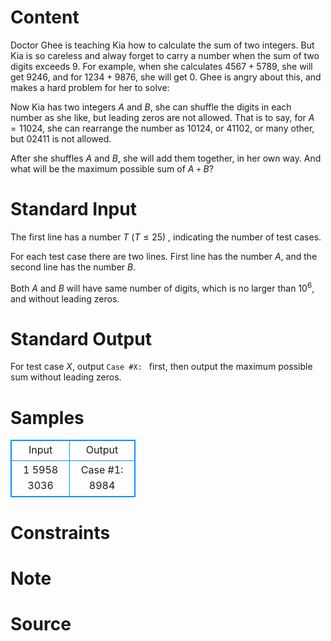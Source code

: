 
# Content

Doctor Ghee is teaching Kia how to calculate the sum of two integers. But Kia is so careless and alway forget to carry a number when the sum of two digits exceeds $9$. For example, when she calculates $4567+5789$, she will get $9246$, and for $1234+9876$, she will get $0$. Ghee is angry about this, and makes a hard problem for her to solve:

Now Kia has two integers $A$ and $B$, she can shuffle the digits in each number as she like, but leading zeros are not allowed. That is to say, for $A = 11024$, she can rearrange the number as $10124$, or $41102$, or many other, but $02411$ is not allowed. 

After she shuffles $A$ and $B$, she will add them together, in her own way. And what will be the maximum possible sum of $A$ `+` $B$?

# Standard Input

The first line has a number $T$ ($T \leq 25$) , indicating the number of test cases.

For each test case there are two lines. First line has the number $A$, and the second line has the number $B$.

Both $A$ and $B$ will have same number of digits, which is no larger than $10^6$, and without leading zeros.

# Standard Output

For test case $X$, output `Case #X: ` first, then output the maximum possible sum without leading zeros.

# Samples

<style>
        table,table tr th, table tr td { border:1px solid #0094ff; }
        table { width: 200px; min-height: 25px; line-height: 25px; text-align: center; border-collapse: collapse;}   
    </style>
<table>
	<tr>
		<td>Input</td>
		<td>Output</td>
	</tr>
<tr><td>1
5958
3036</td><td>Case #1: 8984</td></tr></table>


# Constraints



# Note



# Source


